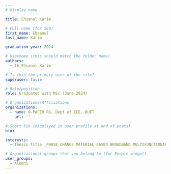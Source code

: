 ```yaml
---
# Display name

title: Ehsanul Karim

# Full name (for SEO)
first_name: Ehsanul
last_name: Karim

graduation_year: 2024

# Username (this should match the folder name)
authors:
  - 16_Ehsanul_Karim

# Is this the primary user of the site?
superuser: false

# Role/position
role: Graduated with MSc (June 2024)

# Organizations/Affiliations
organizations:
  - name: Q-PACER RG, Dept of EEE, BUET
    url: ''

# Short bio (displayed in user profile at end of posts)
bio: 

interests:
  - Thesis Title _PHASE CHANGE MATERIAL BASED BROADBAND MULTIFUNCTIONAL METASURFACE FOR THE VISIBLE RANGE_ 

# Organizational groups that you belong to (for People widget)
user_groups:
  - Alumni
---
```

